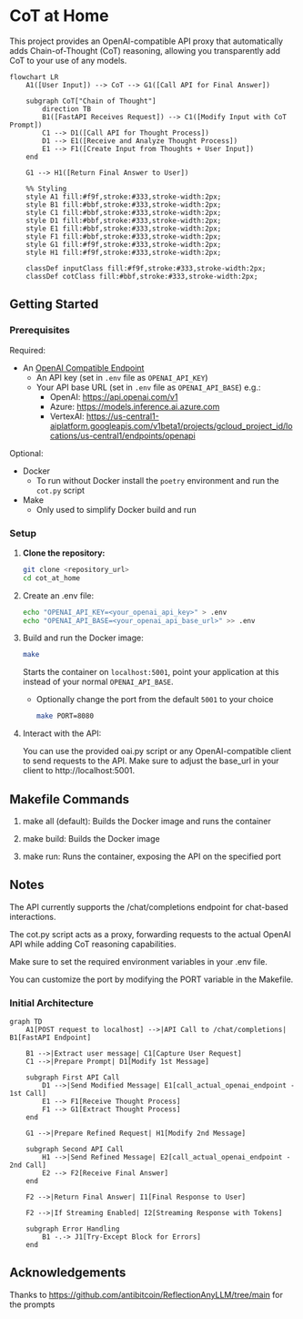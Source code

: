 # CoT at Home

This project provides an OpenAI-compatible API proxy that automatically adds Chain-of-Thought (CoT) reasoning, allowing you transparently add CoT to your use of any models.

```mermaid
flowchart LR
    A1([User Input]) --> CoT --> G1([Call API for Final Answer])

    subgraph CoT["Chain of Thought"]
        direction TB
        B1([FastAPI Receives Request]) --> C1([Modify Input with CoT Prompt])
        C1 --> D1([Call API for Thought Process])
        D1 --> E1([Receive and Analyze Thought Process])
        E1 --> F1([Create Input from Thoughts + User Input])
    end
    
    G1 --> H1([Return Final Answer to User])

    %% Styling
    style A1 fill:#f9f,stroke:#333,stroke-width:2px;
    style B1 fill:#bbf,stroke:#333,stroke-width:2px;
    style C1 fill:#bbf,stroke:#333,stroke-width:2px;
    style D1 fill:#bbf,stroke:#333,stroke-width:2px;
    style E1 fill:#bbf,stroke:#333,stroke-width:2px;
    style F1 fill:#bbf,stroke:#333,stroke-width:2px;
    style G1 fill:#f9f,stroke:#333,stroke-width:2px;
    style H1 fill:#f9f,stroke:#333,stroke-width:2px;

    classDef inputClass fill:#f9f,stroke:#333,stroke-width:2px;
    classDef cotClass fill:#bbf,stroke:#333,stroke-width:2px;
```

## Getting Started

### Prerequisites

Required:
   * An [OpenAI Compatible Endpoint](https://platform.openai.com/docs/api-reference/chat/create)
      * An API key (set in `.env` file as `OPENAI_API_KEY`)
      * Your API base URL (set in `.env` file as `OPENAI_API_BASE`) e.g.:
         * OpenAI: https://api.openai.com/v1
         * Azure: https://models.inference.ai.azure.com
         * VertexAI: https://us-central1-aiplatform.googleapis.com/v1beta1/projects/gcloud_project_id/locations/us-central1/endpoints/openapi

Optional:
   * Docker
      * To run without Docker install the `poetry` environment and run the `cot.py` script
   * Make
      * Only used to simplify Docker build and run


### Setup

1. **Clone the repository:**

   ```bash
   git clone <repository_url>
   cd cot_at_home
   ```

2. Create an .env file:

   ```bash
   echo "OPENAI_API_KEY=<your_openai_api_key>" > .env
   echo "OPENAI_API_BASE=<your_openai_api_base_url>" >> .env
   ```

3. Build and run the Docker image:

   ```bash
   make
   ```
   Starts the container on `localhost:5001`, point your application at this instead of your normal `OPENAI_API_BASE`.
   * Optionally change the port from the default `5001` to your choice
      ```bash
      make PORT=8080
      ```


4. Interact with the API:

   You can use the provided oai.py script or any OpenAI-compatible client to send requests to the API. Make sure to adjust the base_url in your client to http://localhost:5001.


## Makefile Commands

1. make all (default): Builds the Docker image and runs the container

2. make build: Builds the Docker image

3. make run: Runs the container, exposing the API on the specified port

## Notes
The API currently supports the /chat/completions endpoint for chat-based interactions.

The cot.py script acts as a proxy, forwarding requests to the actual OpenAI API while adding CoT reasoning capabilities.

Make sure to set the required environment variables in your .env file.

You can customize the port by modifying the PORT variable in the Makefile.

### Initial Architecture
```mermaid
graph TD
    A1[POST request to localhost] -->|API Call to /chat/completions| B1[FastAPI Endpoint]
    
    B1 -->|Extract user message| C1[Capture User Request]
    C1 -->|Prepare Prompt| D1[Modify 1st Message]
    
    subgraph First API Call
        D1 -->|Send Modified Message| E1[call_actual_openai_endpoint - 1st Call]
        E1 --> F1[Receive Thought Process]
        F1 --> G1[Extract Thought Process]
    end
    
    G1 -->|Prepare Refined Request| H1[Modify 2nd Message]
    
    subgraph Second API Call
        H1 -->|Send Refined Message| E2[call_actual_openai_endpoint - 2nd Call]
        E2 --> F2[Receive Final Answer]
    end

    F2 -->|Return Final Answer| I1[Final Response to User]
    
    F2 -->|If Streaming Enabled| I2[Streaming Response with Tokens]
    
    subgraph Error Handling
        B1 -.-> J1[Try-Except Block for Errors]
    end
```

## Acknowledgements

Thanks to https://github.com/antibitcoin/ReflectionAnyLLM/tree/main for the prompts